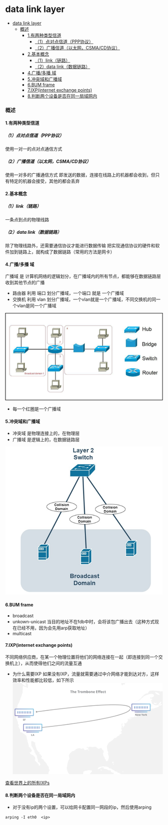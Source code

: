 # data link layer

<!-- @import "[TOC]" {cmd="toc" depthFrom=1 depthTo=6 orderedList=false} -->
<!-- code_chunk_output -->

- [data link layer](#data-link-layer)
    - [概述](#概述)
      - [1.有两种类型信道](#1有两种类型信道)
        - [（1）点对点信道（PPP协议）](#1点对点信道ppp协议)
        - [（2）广播信道（以太网，CSMA/CD协议）](#2广播信道以太网csmacd协议)
      - [2.基本概念](#2基本概念)
        - [（1）link（链路）](#1link链路)
        - [（2）data link（数据链路）](#2data-link数据链路)
      - [4.广播/多播 域](#4广播多播-域)
      - [5.冲突域和广播域](#5冲突域和广播域)
      - [6.BUM frame](#6bum-frame)
      - [7.IXP(internet exchange points)](#7ixpinternet-exchange-points)
      - [8.判断两个设备是否在同一局域网内](#8判断两个设备是否在同一局域网内)

<!-- /code_chunk_output -->

### 概述

#### 1.有两种类型信道

##### （1）点对点信道（PPP协议）
使用一对一的点对点通信方式

##### （2）广播信道（以太网，CSMA/CD协议）
使用一对多的广播通信方式
即发送的数据，连接在线路上的机器都会收到，但只有特定的机器会接受，其他的都会丢弃

#### 2.基本概念

##### （1）link（链路）
一条点到点的物理线路

##### （2）data link（数据链路）
除了物理线路外，还需要通信协议才能进行数据传输
把实现通信协议的硬件和软件加到链路上，就构成了数据链路（常用的方法是网卡）

#### 4.广播/多播 域
广播域 是 计算机网络的逻辑划分，在广播域内的所有节点，都能够在数据链路层收到其他节点的广播
* 路由器 利用 端口 划分广播域，一个端口 就是 一个广播域
* 交换机 利用 vlan 划分广播域，一个vlan就是一个广播域，不同交换机的同一个vlan是同一个广播域

![](./imgs/overview_02.jpg)
* 每一个红圈是一个广播域

#### 5.冲突域和广播域
* 冲突域 是物理连接上的，在物理层
* 广播域 是逻辑上的，在数据链路层

![](./imgs/overview_01.png)


#### 6.BUM frame
* broadcast
* unkown-unicast
  当目的地址不在fdb中时，会将该包广播出去（这种方式现在已经不用，因为会先用arp获取地址）
* multicast

#### 7.IXP(internet exchange points)
不同网络供应商，在某一个物理位置将他们的网络连接在一起（即连接到同一个交换机上），从而使得他们之间的流量互通

* 为什么需要IXP
如果没有IXP，流量就需要通过中介网络才能到达对方，这样效率和性能都比较低，如下所示
![](./imgs/overview_02.png)

[查看世界上的所有IXPs](https://www.internetexchangemap.com/)

#### 8.判断两个设备是否在同一局域网内

* 对于没有ip的两个设置，可以给网卡配置同一网段的ip，然后使用arping

```shell
arping -I eth0  <ip>
```